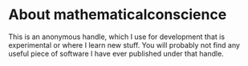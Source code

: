 # About mathematicalconscience

This is an anonymous handle, which I use for development that is experimental or where I learn new stuff.
You will probably not find any useful piece of software I have ever published under that handle.